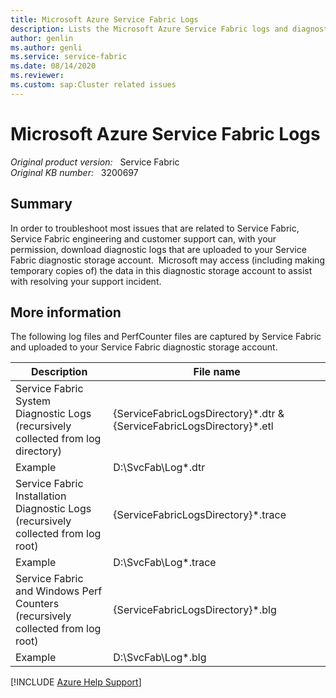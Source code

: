 ```yaml
---
title: Microsoft Azure Service Fabric Logs
description: Lists the Microsoft Azure Service Fabric logs and diagnostic information that is collected during troubleshooting.
author: genlin
ms.author: genli
ms.service: service-fabric
ms.date: 08/14/2020
ms.reviewer: 
ms.custom: sap:Cluster related issues
---
```

# Microsoft Azure Service Fabric Logs

_Original product version:_ &nbsp; Service Fabric  
_Original KB number:_ &nbsp; 3200697

## Summary

In order to troubleshoot most issues that are related to Service Fabric, Service Fabric engineering and customer support can, with your permission, download diagnostic logs that are uploaded to your Service Fabric diagnostic storage account.  Microsoft may access (including making temporary copies of) the data in this diagnostic storage account to assist with resolving your support incident.

## More information

The following log files and PerfCounter files are captured by Service Fabric and uploaded to your Service Fabric diagnostic storage account.

| Description| File name |
|---|---|
|Service Fabric System Diagnostic Logs<br/>(recursively collected from log directory)|{ServiceFabricLogsDirectory}\*.dtr & {ServiceFabricLogsDirectory}\*.etl|
|Example|D:\SvcFab\Log\*.dtr|
|Service Fabric Installation Diagnostic Logs<br/>(recursively collected from log root)|{ServiceFabricLogsDirectory}\*.trace|
|Example|D:\SvcFab\Log\*.trace|
|Service Fabric and Windows Perf Counters<br/>(recursively collected from log root)|{ServiceFabricLogsDirectory}\*.blg|
|Example|D:\SvcFab\Log\*.blg|

[!INCLUDE [Azure Help Support](../../../includes/azure-help-support.md)]
